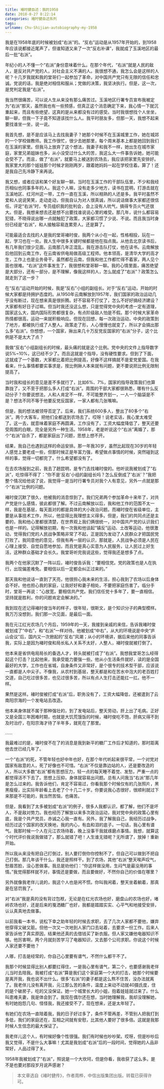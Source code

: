 ```yaml
---
title: 褚时健自述：我的1958
date: 2018-8-27 8:22:14
categories: 褚时健自述系列
tags:
urlname: Chu-Shijian-autobiography-my-1958
---
```


我是在1958年底的时候被划成“右派”的。“反右”运动是从1957年开始的，到1958年应该说都接近尾声了，但谁知道又来了一次“反右补课”，我就成了玉溪地区的最后一批“右派”。

年纪小的人不懂一个“右派”身份意味着什么。在那个年代，“右派”就是人民的敌人，是反对共产党的人，对社会主义不满的人。我很想不通，我怎么会是这样的人呢？十几岁我就和我的堂哥们一起参加了革命，对中国共产党只有无限的信任和忠诚。党说的话，我是绝对相信和服从；党做的决策，我坚决执行。但是，这一次，是党判定我是“右派”。

我当然很痛苦，可以说人生从来没有那么痛苦过。玉溪地区行署专员宣布我被定为“右派”那天，虽然我也有一些预感，但真正这个消息确定下来，我心情一下就沉重起来，而且有些绝望，这真的是从来都没有过的感受。当时我很想找个人坐坐，聊一聊，但我一下子竟不知道该找什么人。我平时朋友多，但那一天，我想不起来要找谁坐一坐，说一说。

我首先想，是不是应该马上去找我妻子？她那个时候不在玉溪城里工作，她在城郊的一个学校做教师。我工作很忙，很少去她那里，每个周末基本上都是她回到我们在玉溪的家里。但我马上放弃了这个想法，我妻子和我不一样，她出生在城市家庭，家里兄弟姐妹也多，从小没受过什么大的苦，我这么大一件事告诉她，她可能会受不了。而且，做了“右派”，就要马上被送到农场去，我应该把家里先安排好。我家里大的那个娃娃那个时候才刚刚两岁，跟着她妈妈一起在学校住着。算了！还是我自己先冷静下来再说。

我又想，或者应该和某个好友聊一聊。当时在玉溪工作的干部队伍里，不少和我经历相似也同事多年的人。我这个人嘛，没有走多少地方，读书在昆明，打游击就在玉溪地区、红河州这一带，工作一直在玉溪，所以相熟的人还是多。我平时虽然不爱和人说说笑笑，走动走动，但我自认为对人很真诚，所以说话做事大家都还很信任。评定“右派”时，专员组织我的批判会，会上没有人吭气，搞得专员火气还很大。但是，我想来想去还是想不出要找谁说说心里的难受。那几年，说什么都容易犯错，不晓得说出哪一点就触犯了政策，大家都习惯了少说、不说。而且我当时身份已经是“右派”，和人接触容易连累旁人。还是算了。

可能最适合去找的人是我的堂哥褚时俊，我两个从小在一起，性格相投，玩在一起，学习也在一处。我人生中很多关键时候都是他在指点我。从他去北京读书后，有几年我们很少见面。云南那几年正混乱，我在游击队打仗，他在读书。云南解放后他回到云南工作，在云南省供电局做高级工程师。他本领高，是清华大学的高才生，工作上也是业务骨干。虽然都在云南，但我和他工作都忙得不着家，两人见个面也很难。“右派”这件事发生了，我很想和堂哥聊一聊。我的心情里面，痛苦绝望是大部分，还有一部分，是不理解，像我这样的人，怎么就成了“右派”？政策怎么就走到了这一步？

在“反右”运动开始的时候，我是“反右”小组的副组长。对于“反右”运动，开始的时候大家都是持拥护态度的。从1950年云南解放到1957年，我们国家的政治运动几乎没有断过，现在想来真是很折腾。好不容易不打仗了，怎么不好好搞经济建设？大家都有好日子过嘛。但当时我还没这么想，只是觉得党中央的考虑一定有道理，国家这么大，国内国际形势都很复杂，有点阶级敌人怕是不假。那个时候大家革命热情都很高，运动一来就积极响应。但现在回想，每一次政治运动，中央的政策到了地方，都被执行成了人整人。政策走了形，人心慢慢也就变了，所以才会搞出那么多“右派”。你想想，一个国家，揪出来几十万反党反国家的“右派”分子，这个比例是不是太大了点？

我做“反右”小组副组长的时候，最头痛的就是这个比例。党中央的文件上指导数字说5%~10%，这已经不少了。而且这就是个指导，没有硬性要求。但到了下面，这就成了一个基数，大家都比着把比例提高，好像不这样搞就不是爱党爱国。在我看来，什么事情都要实事求是，按比例揪人本来就有问题，更不要说把比例无限制提高了。

当时我和组长的意见是差不多就行了，比如6%、7%，国家的指导政策我们也算靠拢了，又不至于把那么多人打成“右派”。周围的干部大家都很熟悉，哪有什么反动分子？你要说想法，人和人肯定不一样，不可能整齐划一，一人一个脑袋是不是？想法不同不等于他要反党反国家，一家人都有几张嘴嘛。

但是，我的想法被领导否定了。后来，我们系统600多人，整出了80多个“右派”。两个大客车，把他们全都送到农场去了。哎呀！说老实话，我心里太难受了。这一去，就意味着家庭不再圆满，工作没有了，工资大幅度降低了，整天还要受周围的白眼，完全是另外一种生活。1958年，老是听说这个“右派”离婚了，那个“右派”自杀了，都是家庭出了问题，思想上想不开。

结果，我自己也遇到这样的命运安排。那一年我30岁，虽然比起现在30岁的年轻人感觉上要老成一些，但那时候正是年富力强，希望做点事情的时候，突然碰到这样的事，觉得一切都完了，什么希望都没有了。

在去农场报到之前，我去了趟昆明，是专门去找褚时俊的。他听说我被划成了“右派”，吃惊得不得了：“你不是‘反右’小组的副组长吗？怎么反倒成了‘右派’？”我把整个情况给他说了说，我觉得一是当时行署专员对我个人有意见，另外一点就是那个“右派”比例的问题。

褚时俊沉默了很久，他被我的消息惊到了。我们兄弟两个参加革命十来年了，对共产党是什么感情，彼此都很了解。不过云南解放以后，我和他工作的范围不太一样，我是在基层，每天面对的都是具体的大小政治问题。而褚时俊在省级单位，主要是从事技术工作，所以，他显得比我理想主义得多。但是，我们的共同点还是主要的，我和他心里都很清楚，在世界观上我们俩很统一，对中国共产党的认识我们也是一样的。记得解放初期，有一次我和他谈起“镇反”运动、土改等运动，他很激动，觉得我们党的人民战争策略非常了不起，正是因为发动了人民群众才把国民党打败了。我同意他的意见，但我有再一层的认识，那就是，人民战争必须是人民在心理上接受、自觉自愿地参加，而且党是真心实意为人民服务，让人民过上好生活，这种群众基础才会长久。我堂哥听完我说这些，觉得我还是想多了点。

我两个在他家沉默了一阵以后，褚时俊告诉我：“要相信党。党的政策也是人在执行，出现偏差难免。要相信以后一定都会纠正过来的。”

那天我和他说话一直到了天亮，他很担心我未来的生活，担心我到了农场以后身体会不好。他也担心我的家庭，让我好好和妻子相处，不要把家庭伤害了。临分手时，堂哥一再说：“心放宽，要相信共产党。我们信任党十多年了，要一直相信。坚持就是胜利，你的问题肯定会解决的。”

我到现在还记得褚时俊当年的样子，很年轻，很斯文，是个知识分子的典型模样。我万万没想到，我们那一次见面，是最后一面。

我在元江红光农场几个月后，1959年的一天，我接到亲戚的来信，告诉我褚时俊被划成了“中右”，和“右派”一样对待。他被划成“中右”，从大的环境说是中央“庐山会议”后，国内又一次掀起的“反右”风潮；从小的环境讲，据后来他的同事告诉我，实际上是因为褚时俊和局长私人关系不太好，人整人，褚时俊就被打倒了。

他本来是省供电局局长的备选人才，转头就被打成了“右派”。我想我堂哥怎么经得起这个打击？比起他来，我承受能力要强一些。他从小生活条件就好，读的是全国最好的大学，工作也在省城，自身条件又非常好，是个很专的技术型干部，应该说一直都是人中尖子。不像我，从农村到基层，整天都是和在苦水中泡大的老百姓打交道，自己吃过很多苦，也见过很多苦，所以有点人生打击还能扛一扛。他不一样。

果然是这样。褚时俊被打成“右派”后，职务没有了，工资大幅降低，还被遣到了云南阳宗海的一个发电站去改造。

他本来身体就不属于那种强壮的，到了发电站后，整天劳动，肝上出了毛病。正好又是全国三年困难时期，也就是大饥荒饿饭的时候，褚时俊吃不饱，肝病又得不到及时治疗，在阳宗海才待了半年多，就死在了那里。

……

我最难过的是，褚时俊不在了的消息是我到新平的糖厂工作后才知道的，那时距离他去世已经几年了。

一个“右派”的死，不管年轻也好中年也好，在那个年代听起来很平常，一个对党对国家有敌意的人，死了好像也不可惜。“右派”不仅是靠边站的人，还是要改造的人，所以大多数“右派”都有思想压力，轻一点的每天睡不着觉、发愁，严重一点的都觉得活不下去了。思想上压抑，身体就容易出问题。总有人问我当“右派”那几年是怎么过来的。我告诉他们，肯定不容易过，你看我那个时候仅有的几张照片，黑黑瘦瘦，比实际年龄看上去老了个十几二十岁。你要说我心态很好，很顺利就过下来那是不可能的，我当然苦恼，也痛苦。

但是，我看到了太多被划成“右派”的例子，很多人我都认识，都了解，他们不是坏人，不是敌对势力。我也经历了解放以来多次政治运动，我对党中央的政策心里有底，我是个共产党员，赤诚之心我一直有。另外，我了解我自己，我经历过战争，经历过这个国家的改天换地，我的内心，有血和泪的底子。一句话，我心里有谱气。我那时候一个人在元江农场待着，晚上没事干我就琢磨点事情。我想，就算这个时代评价我说我做错了，那么就错了吧！人生谁无错呢？无所谓了，放掉！重新开始。

所以我从来没有把自己打倒过，别人要打倒你你控制不了，但自己可以做到不把自己打倒。那几年该干什么，我还是照样干。到了农场，其他“右派”整天唉声叹气，愁眉苦脸，没心思做事。我总是劝他们：“你这样做没用，生闷气是最没用的事情。”我觉得那样就不对，事情还是要做，而且要做好，不然你自己的价值在哪里？

另外就像我老伴儿说的，我这个人也是闲不惯。你叫我闲着，整天坐着躺着，那真是在惩罚我了。

对“右派”我是真的没有背过包袱，无论是在红光农场也好，磨盘山的农场也好，堵岭农场也好，还是后来的戛洒糖厂也好，我都是踏踏实实、心平气和地接受安排，认认真真地去做事。

以前我看一本书，说松下幸之助年轻的时候去求职，去了几次人家都不要他，嫌弃他穿得又破又脏。但他一次又一次地到人家门口去站着，去要求一份工作。后来人家告诉他了真实原因，结果他还真的去借钱买了新衣服。但人家又嫌他电器知识不够。他厉害啊，两个月就刻苦学习了电器知识，又去那个公司求职。你说这个时候人家还要不要他？

人哪，打击是经常的，你自己心里要有谱气，不然什么都干不了。

我那个时候显得比别人都要扛得住，一是我心里有谱气，第二个，也要感谢我老伴儿当时去陪我。我被打成“右派”算是我们这个家庭第一个大的打击，她那个时候要是离开我，我也说不出什么。很多“右派”的妻子都是这么熬不住苦，没办法就离了。我老伴儿没有离开我，元江那么苦的条件，温度上来动不动就40摄氏度，住的是个破房子，吃的又没保证。她一个城里长大的小姐，抱着娃娃就过来了。什么叫患难夫妻，我是体会到了。我现在偶尔还在想，当时她理解我，我却没理解她，有时她抱怨几句、怪怪我，我还接受不了，现在想来，还是太年轻了。

有她们在农场一直陪着我，我的日子好过多了，条件不管再差，不管别人把我打到多低，我们的家庭还在，互相之间就有安慰，比其他人要好了很多倍。这就是我那时候人生信念的最大保证了。

我老伴儿这个人，有时候好像个性很强。我们有时候也吵吵架。哎呀，但是吵吵后我又觉得，不是什么大事嘛！尤其是我划成“右派”后的一段时间，觉得她的人品非常好，人品过得了关。

1958年我被划成了“右派”，照说是一个大坎坷，但是你看，我收获了这么多。是不是也要对那段岁月说声感谢？

> 本文章选自《褚时健传》，作者周桦，中信出版集团出版。转载已获得许可。